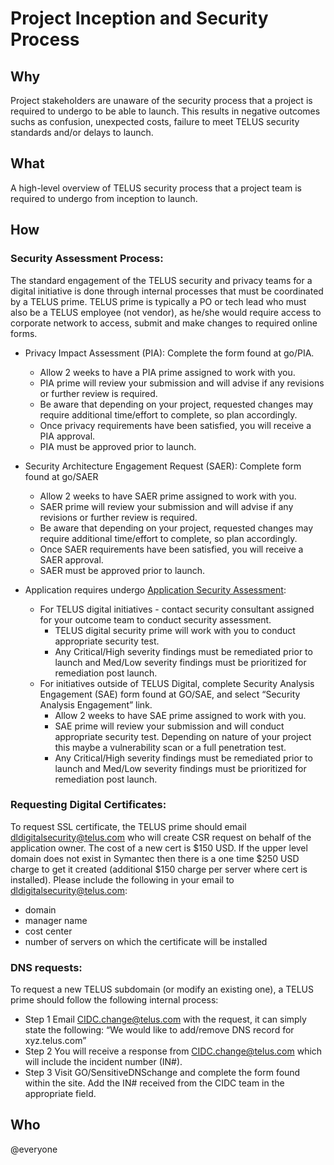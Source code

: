 # Project Inception and Security Process

## Why

Project stakeholders are unaware of the security process that a project is required to undergo to be able to launch. This results in negative outcomes suchs as confusion, unexpected costs, failure to meet TELUS security standards and/or delays to launch.

## What

A high-level overview of TELUS security process that a project team is required to undergo from inception to launch.

## How

### Security Assessment Process:

The standard engagement of the TELUS security and privacy teams for a digital initiative is done through internal processes that must be coordinated by a TELUS prime. TELUS prime is typically a PO or tech lead who must also be a TELUS employee (not vendor), as he/she would require access to corporate network to access, submit and make changes to required online forms.

- Privacy Impact Assessment (PIA): Complete the form found at go/PIA. 
  - Allow 2 weeks to have a PIA prime assigned to work with you.
  - PIA prime will review your submission and will advise if any revisions or further review is required.
  - Be aware that depending on your project, requested changes may require additional time/effort to complete, so plan accordingly.
  - Once privacy requirements have been satisfied, you will receive a PIA approval.
  - PIA must be approved prior to launch.
 
- Security Architecture  Engagement Request (SAER): Complete form found at go/SAER
  - Allow 2 weeks to have SAER prime assigned to work with you.
  - SAER prime will review your submission and will advise if any revisions or further review is required.
  - Be aware that depending on your project, requested changes may require additional time/effort to complete, so plan accordingly.
  - Once SAER requirements have been satisfied, you will receive a SAER approval.
  - SAER must be approved prior to launch.

- Application requires undergo [Application Security Assessment](app-sec-testing.md):
  - For TELUS digital initiatives - contact security consultant assigned for your outcome team to conduct security assessment.
    - TELUS digital security prime will work with you to conduct appropriate security test.
    - Any Critical/High severity findings must be remediated prior to launch and Med/Low severity findings must be prioritized for remediation post launch.
  - For initiatives outside of TELUS Digital, complete Security Analysis Engagement (SAE) form found at GO/SAE, and select “Security Analysis Engagement” link.
    - Allow 2 weeks to have SAE prime assigned to work with you.
    - SAE prime will review your submission and will conduct appropriate security test. Depending on nature of your project this maybe a vulnerability scan or a full penetration test.
    - Any Critical/High severity findings must be remediated prior to launch and Med/Low severity findings must be prioritized for remediation post launch.

### Requesting Digital Certificates:
To request SSL certificate, the TELUS prime should email dldigitalsecurity@telus.com who will create CSR request on behalf of the application owner. The cost of a new cert is $150 USD. If the upper level domain does not exist in Symantec then there is a one time $250 USD charge to get it created (additional $150 charge per server where cert is installed).
Please include the following in your email to dldigitalsecurity@telus.com:
  - domain
  - manager name
  - cost center
  - number of servers on which the certificate will be installed

### DNS requests:

To request a new TELUS subdomain (or modify an existing one), a TELUS prime should follow the following internal process:
- Step 1
Email CIDC.change@telus.com with the request, it can simply state the following:
“We would like to add/remove DNS record for xyz.telus.com”
- Step 2
You will receive a response from CIDC.change@telus.com which will include the incident number (IN#).
- Step 3
Visit GO/SensitiveDNSchange and complete the form found within the site. Add the IN# received from the CIDC team in the appropriate field.

## Who

@everyone
